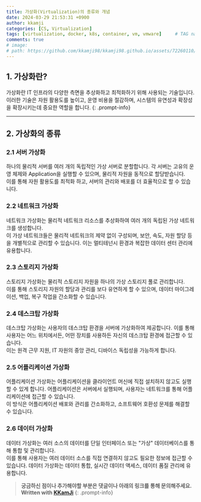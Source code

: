 ```yaml
---
title: 가상화(Virtualization)의 종류와 개념
date: 2024-03-29 21:53:31 +0900
author: kkamji
categories: [CS, Virtualization]
tags: [virtualization, docker, k8s, container, vm, vmware]     # TAG names should always be lowercase
comments: true
# image:
# path: https://github.com/kkamji98/kkamji98.github.io/assets/72260110/c39504c6-3de4-4b41-919b-5ef1b132106c
---
```


## 1. 가상화란?

가상화란 IT 인프라의 다양한 측면을 추상화하고 최적화하기 위해 사용되는 기술입니다.  
이러한 기술은 자원 활용도를 높이고, 운영 비용을 절감하며, 시스템의 유연성과 확장성을 확장시키는데 중요한 역할을 합니다.
{: .prompt-info}

---

## 2. 가상화의 종류

### 2.1 서버 가상화

하나의 물리적 서버를 여러 개의 독립적인 가상 서버로 분할합니다. 각 서버는 고유의 운영 체제와 Application을 실행할 수 있으며, 물리적 자원을 동적으로 할당받습니다.  
이를 통해 자원 활용도를 최적화 하고, 서버의 관리와 배포를 더 효율적으로 할 수 있습니다.

### 2.2 네트워크 가상화

네트워크 가상화는 물리적 네트워크 리소스를 추상화하여 여러 개의 독립된 가상 네트워크를 생성합니다.  
이 가상 네트워크들은 물리적 네트워크의 제약 없이 구성되며, 보안, 속도, 자원 할당 등을 개별적으로 관리할 수 있습니다. 이는 멀티테넌시 환경과 복잡한 데이터 센터 관리에 유용합니다.

### 2.3 스토리지 가상화

스토리지 가상화는 물리적 스토리지 자원을 하나의 가상 스토리지 풀로 관리합니다.  
이를 통해 스토리지 자원의 할당과 관리를 보다 유연하게 할 수 있으며, 데이터 마이그레이션, 백업, 복구 작업을 간소화할 수 있습니다.

### 2.4 데스크탑 가상화

데스크탑 가상화는 사용자의 데스크탑 환경을 서버에 가상화하여 제공합니다. 이를 통해 사용자는 어느 위치에서든, 어떤 장치를 사용하든 자신의 데스크탑 환경에 접근할 수 있습니다.  
이는 원격 근무 지원, IT 자원의 중앙 관리, 디바이스 독립성을 가능하게 합니다.

### 2.5 어플리케이션 가상화

어플리케이션 가상화는 어플리케이션을 클라이언트 머신에 직접 설치하지 않고도 실행할 수 있게 합니다. 어플리케이션은 서버에서 실행되며, 사용자는 네트워크를 통해 어플리케이션에 접근할 수 있습니다.  
이 방식은 어플리케이션 배포와 관리를 간소화하고, 소프트웨어 호환성 문제를 해결할 수 있습니다.

### 2.6 데이터 가상화

데이터 가상화는 여러 소스의 데이터를 단일 인터페이스 또는 "가상" 데이터베이스를 통해 통합 및 관리합니다.  
이를 통해 사용자는 여러 데이터 소스를 직접 연결하지 않고도 필요한 정보에 접근할 수 있습니다. 데이터 가상화는 데이터 통합, 실시간 데이터 액세스, 데이터 품질 관리에 유용합니다.

> **궁금하신 점이나 추가해야할 부분은 댓글이나 아래의 링크를 통해 문의해주세요.**  
> **Written with [KKamJi](https://www.linkedin.com/in/taejikim/)**
{: .prompt-info}
